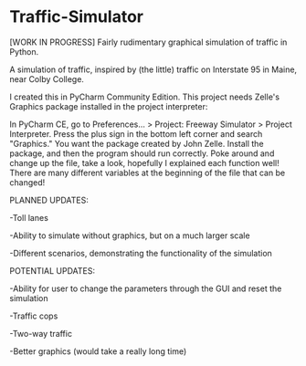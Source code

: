 # Traffic-Simulator
[WORK IN PROGRESS] Fairly rudimentary graphical simulation of traffic in Python.

A simulation of traffic, inspired by (the little) traffic on Interstate 95 in Maine, near Colby College.

I created this in PyCharm Community Edition. This project needs Zelle's Graphics package installed in the project interpreter:

In PyCharm CE, go to Preferences... > Project: Freeway Simulator > Project Interpreter. Press the plus sign in the bottom left corner and search "Graphics." You want the package created by John Zelle. Install the package, and then the program should run correctly. Poke around and change up the file, take a look, hopefully I explained each function well! There are many different variables at the beginning of the file that can be changed!

PLANNED UPDATES:

-Toll lanes

-Ability to simulate without graphics, but on a much larger scale

-Different scenarios, demonstrating the functionality of the simulation

POTENTIAL UPDATES:

-Ability for user to change the parameters through the GUI and reset the simulation 

-Traffic cops

-Two-way traffic

-Better graphics (would take a really long time)
